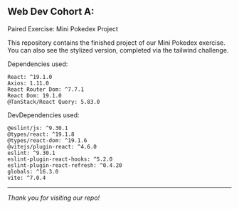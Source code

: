 ## Web Dev Cohort A:

Paired Exercise: Mini Pokedex 
Project

This repository contains the finished project of our Mini Pokedex exercise. You can also see the stylized version, completed via the tailwind challenge.

Dependencies used:
```
React: ^19.1.0
Axios: 1.11.0
React Router Dom: ^7.7.1
React Dom: 19.1.0
@TanStack/React Query: 5.83.0
```

DevDependencies used:
```
@eslint/js: ^9.30.1
@types/react: ^19.1.8
@types/react-dom: ^19.1.6
@vitejs/plugin-react: ^4.6.0
eslint: ^9.30.1
eslint-plugin-react-hooks: ^5.2.0
eslint-plugin-react-refresh: ^0.4.20
globals: ^16.3.0
vite: ^7.0.4
```

---

_Thank you for visiting our repo!_